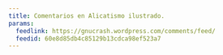 ```yaml
---
title: Comentarios en Alicatismo ilustrado.
params:
  feedlink: https://gnucrash.wordpress.com/comments/feed/
  feedid: 60e8d85db4c85129b13cdca98ef523a7
---
```

